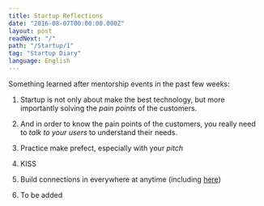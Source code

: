 ```yaml
---
title: Startup Reflections
date: "2016-08-07T00:00:00.000Z"
layout: post
readNext: "/"
path: "/Startup/1"
tag: "Startup Diary"
language: English
---
```


Something learned after mentorship events in the past few weeks:

1. Startup is not only about make the best technology, but more importantly solving the *pain points* of the customers.

2. And in order to know the pain points of the customers, you really need to *talk to your users* to understand their needs.

3. Practice make prefect, especially with your *pitch*

4. KISS

5. Build connections in everywhere at anytime (including [here][1])

6. To be added

[1]: https://www.linkedin.com/in/sunny-lai
